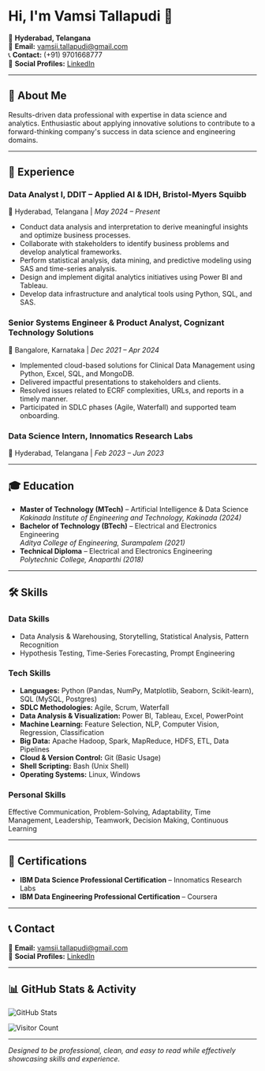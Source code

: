 # Hi, I'm Vamsi Tallapudi 👋

📍 **Hyderabad, Telangana**  
📧 **Email:** [vamsii.tallapudi@gmail.com](mailto:vamsii.tallapudi@gmail.com)  
📞 **Contact:** (+91) 9701668777  
🔗 **Social Profiles:** [LinkedIn](https://www.linkedin.com/in/vamsitallapudi/)

---

## 🚀 About Me
Results-driven data professional with expertise in data science and analytics. Enthusiastic about applying innovative solutions to contribute to a forward-thinking company's success in data science and engineering domains.

---

## 💼 Experience

### **Data Analyst I, DDIT – Applied AI & IDH, Bristol-Myers Squibb**  
📍 Hyderabad, Telangana | *May 2024 – Present*  
- Conduct data analysis and interpretation to derive meaningful insights and optimize business processes.
- Collaborate with stakeholders to identify business problems and develop analytical frameworks.
- Perform statistical analysis, data mining, and predictive modeling using SAS and time-series analysis.
- Design and implement digital analytics initiatives using Power BI and Tableau.
- Develop data infrastructure and analytical tools using Python, SQL, and SAS.

### **Senior Systems Engineer & Product Analyst, Cognizant Technology Solutions**  
📍 Bangalore, Karnataka | *Dec 2021 – Apr 2024*  
- Implemented cloud-based solutions for Clinical Data Management using Python, Excel, SQL, and MongoDB.
- Delivered impactful presentations to stakeholders and clients.
- Resolved issues related to ECRF complexities, URLs, and reports in a timely manner.
- Participated in SDLC phases (Agile, Waterfall) and supported team onboarding.

### **Data Science Intern, Innomatics Research Labs**  
📍 Hyderabad, Telangana | *Feb 2023 – Jun 2023*  

---

## 🎓 Education

- **Master of Technology (MTech)** – Artificial Intelligence & Data Science  
  *Kakinada Institute of Engineering and Technology, Kakinada (2024)*
- **Bachelor of Technology (BTech)** – Electrical and Electronics Engineering  
  *Aditya College of Engineering, Surampalem (2021)*
- **Technical Diploma** – Electrical and Electronics Engineering  
  *Polytechnic College, Anaparthi (2018)*

---

## 🛠 Skills

### **Data Skills**  
- Data Analysis & Warehousing, Storytelling, Statistical Analysis, Pattern Recognition
- Hypothesis Testing, Time-Series Forecasting, Prompt Engineering

### **Tech Skills**  
- **Languages:** Python (Pandas, NumPy, Matplotlib, Seaborn, Scikit-learn), SQL (MySQL, Postgres)
- **SDLC Methodologies:** Agile, Scrum, Waterfall
- **Data Analysis & Visualization:** Power BI, Tableau, Excel, PowerPoint
- **Machine Learning:** Feature Selection, NLP, Computer Vision, Regression, Classification
- **Big Data:** Apache Hadoop, Spark, MapReduce, HDFS, ETL, Data Pipelines
- **Cloud & Version Control:** Git (Basic Usage)
- **Shell Scripting:** Bash (Unix Shell)
- **Operating Systems:** Linux, Windows

### **Personal Skills**  
Effective Communication, Problem-Solving, Adaptability, Time Management, Leadership, Teamwork, Decision Making, Continuous Learning

---

## 📜 Certifications

- **IBM Data Science Professional Certification** – Innomatics Research Labs
- **IBM Data Engineering Professional Certification** – Coursera

---

## 📞 Contact

📧 **Email:** [vamsii.tallapudi@gmail.com](mailto:vamsii.tallapudi@gmail.com)  
🔗 **Social Profiles:** [LinkedIn](https://www.linkedin.com/in/vamsitallapudi/)

---

## 📊 GitHub Stats & Activity

![GitHub Stats](https://github-readme-stats.vercel.app/api?username=your-github-username&show_icons=true&theme=light)

![Visitor Count](https://visitor-badge.laobi.icu/badge?page_id=your-github-username)

---

_Designed to be professional, clean, and easy to read while effectively showcasing skills and experience._
